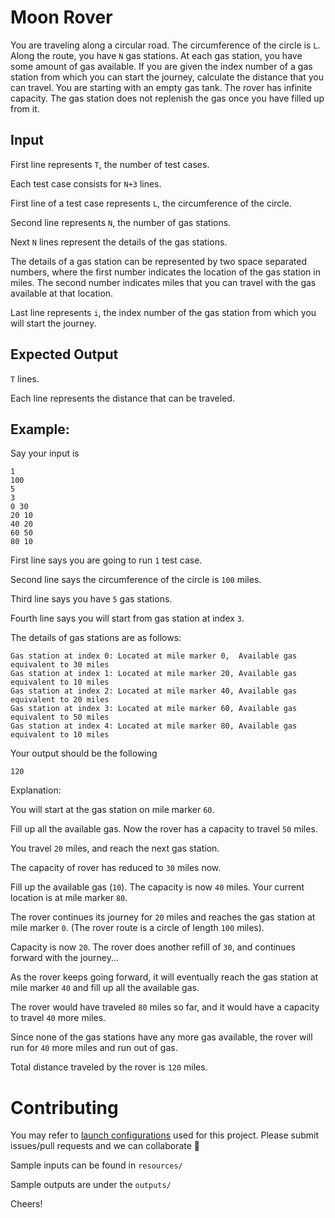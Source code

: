 # Moon Rover

You are traveling along a circular road. The circumference of the circle is `L`. Along the route, you have `N` gas stations. At each gas station, you have some amount of gas available. If you are given the index number of a gas station from which you can start the journey, calculate the distance that you can travel. You are starting with an empty gas tank. The rover has infinite capacity. The gas station does not replenish the gas once you have filled up from it.

## Input

First line represents `T`, the number of test cases.

Each test case consists for `N+3` lines.

First line of a test case represents `L`, the circumference of the circle.

Second line represents `N`, the number of gas stations.

Next `N` lines represent the details of the gas stations. 

The details of a gas station can be represented by two space separated numbers, where the first number indicates the location of the gas station in miles. The second number indicates miles that you can travel with the gas available at that location.

Last line represents `i`, the index number of the gas station from which you will start the journey.

## Expected Output

`T` lines.

Each line represents the distance that can be traveled.

## Example:

Say your input is
```
1
100
5
3
0 30
20 10
40 20
60 50
80 10
```
First line says you are going to run `1` test case.

Second line says the circumference of the circle is `100` miles.

Third line says you have `5` gas stations.

Fourth line says you will start from gas station at index `3`.

The details of gas stations are as follows:
```
Gas station at index 0: Located at mile marker 0,  Available gas equivalent to 30 miles
Gas station at index 1: Located at mile marker 20, Available gas equivalent to 10 miles
Gas station at index 2: Located at mile marker 40, Available gas equivalent to 20 miles
Gas station at index 3: Located at mile marker 60, Available gas equivalent to 50 miles
Gas station at index 4: Located at mile marker 80, Available gas equivalent to 10 miles
```

Your output should be the following
```
120
```

Explanation:

You will start at the gas station on mile marker `60`. 

Fill up all the available gas. Now the rover has a capacity to travel `50` miles.

You travel `20` miles, and reach the next gas station. 

The capacity of rover has reduced to `30` miles now.

Fill up the available gas (`10`). The capacity is now `40` miles. Your current location is at mile marker `80`. 

The rover continues its journey for `20` miles and reaches the gas station at mile marker `0`. (The rover route is a circle of length `100` miles).

Capacity is now `20`. The rover does another refill of `30`, and continues forward with the journey...

As the rover keeps going forward, it will eventually reach the gas station at mile marker `40` and fill up all the available gas.

The rover would have traveled `80` miles so far, and it would have a capacity to travel `40` more miles.

Since none of the gas stations have any more gas available, the rover will run for `40` more miles and run out of gas.

Total distance traveled by the rover is `120` miles.


# Contributing

You may refer to [launch configurations](docs/Launch.md) used for this project. Please submit issues/pull requests and we can collaborate :slightly_smiling_face:

Sample inputs can be found in `resources/`

Sample outputs are under the `outputs/`

Cheers!
